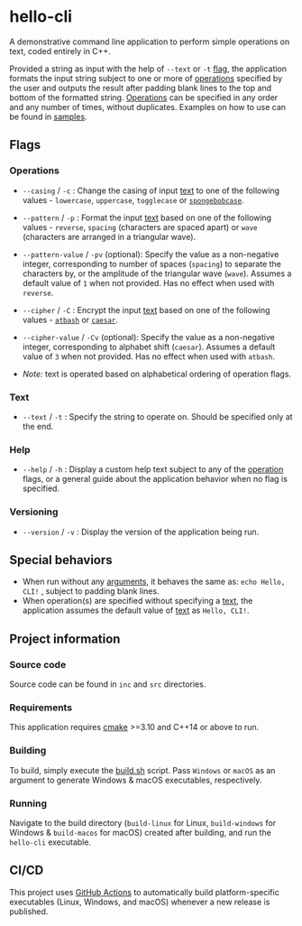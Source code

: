 # hello-cli

A demonstrative command line application to perform simple operations on text, coded entirely in C++. 

Provided a string as input with the help of `--text` or `-t` [flag](#text), the application formats the input string subject to one or more of [operations](#operations) specified by the user and outputs the result after padding blank lines to the top and bottom of the formatted string. [Operations](#operations) can be specified in any order and any number of times, without duplicates. Examples on how to use can be found in [samples](samples/).



## Flags
### Operations
* `--casing` / `-c` : Change the casing of input [text](#text) to one of the following values - `lowercase`, `uppercase`, `togglecase` or [`spongebobcase`](https://knowyourmeme.com/memes/mocking-spongebob).

* `--pattern` / `-p` : Format the input [text](#text) based on one of the following values - `reverse`, `spacing` (characters are spaced apart) or `wave` (characters are arranged in a triangular wave).

* `--pattern-value` / `-pv` (optional): Specify the value as a non-negative integer, corresponding to number of spaces (`spacing`) to separate the characters by, or the amplitude of the triangular wave (`wave`). Assumes a default value of `1` when not provided. Has no effect when used with `reverse`.

* `--cipher` / `-C` : Encrypt the input [text](#text) based on one of the following values - [`atbash`](https://en.wikipedia.org/wiki/Atbash) or [`caesar`](https://en.wikipedia.org/wiki/Caesar_cipher).

* `--cipher-value` / `-Cv` (optional): Specify the value as a non-negative integer, corresponding to alphabet shift (`caesar`). Assumes a default value of `3` when not provided. Has no effect when used with `atbash`.
* _Note:_ text is operated based on alphabetical ordering of operation flags.
### Text
* `--text` / `-t` : Specify the string to operate on. Should be specified only at the end.
### Help
* `--help` / `-h` : Display a custom help text subject to any of the [operation](#operations) flags, or a general guide about the application behavior when no flag is specified.
### Versioning
* `--version` / `-v` : Display the version of the application being run.



## Special behaviors
* When run without any [arguments](#flags), it behaves the same as: `echo Hello, CLI!` , subject to padding blank lines.
* When operation(s) are specified without specifying a [text](#text), the application assumes the default value of [text](#text) as `Hello, CLI!`.



## Project information
### Source code
Source code can be found in `inc` and `src` directories.
### Requirements
This application requires [cmake](https://cmake.org/) >=3.10 and C++14 or above to run.
### Building
To build, simply execute the [build.sh](build.sh) script. Pass `Windows` or `macOS` as an argument to generate Windows & macOS executables, respectively.
### Running
Navigate to the build directory (`build-linux` for Linux, `build-windows` for Windows & `build-macos` for macOS) created after building, and run the `hello-cli` executable.



## CI/CD
This project uses [GitHub Actions](https://github.com/features/actions) to automatically build platform-specific executables (Linux, Windows, and macOS) whenever a new release is published.
